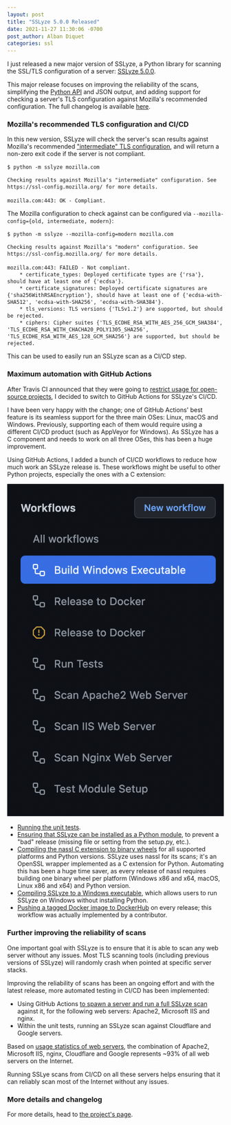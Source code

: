 ```yaml
---
layout: post
title: "SSLyze 5.0.0 Released"
date: 2021-11-27 11:30:06 -0700
post_author: Alban Diquet
categories: ssl
---
```


I just released a new major version of SSLyze, a Python library for scanning the SSL/TLS configuration of a server: [SSLyze 5.0.0][sslyze-changelog].

This major release focuses on improving the reliability of the scans, simplifying the [Python API][sslyze-documentation] and JSON output, and adding support for checking a server's TLS configuration against Mozilla's recommended configuration. The full changelog is available [here][sslyze-changelog].

### Mozilla's recommended TLS configuration and CI/CD

In this new version, SSLyze will check the server's scan results against Mozilla's recommended ["intermediate" TLS configuration](https://wiki.mozilla.org/Security/Server_Side_TLS), and will return a non-zero exit code if the server is not compliant. 

```
$ python -m sslyze mozilla.com
```
```
Checking results against Mozilla's "intermediate" configuration. See https://ssl-config.mozilla.org/ for more details.

mozilla.com:443: OK - Compliant.
```

The Mozilla configuration to check against can be configured via `--mozilla-config={old, intermediate, modern}`:

```
$ python -m sslyze --mozilla-config=modern mozilla.com
```
```
Checking results against Mozilla's "modern" configuration. See https://ssl-config.mozilla.org/ for more details.

mozilla.com:443: FAILED - Not compliant.
    * certificate_types: Deployed certificate types are {'rsa'}, should have at least one of {'ecdsa'}.
    * certificate_signatures: Deployed certificate signatures are {'sha256WithRSAEncryption'}, should have at least one of {'ecdsa-with-SHA512', 'ecdsa-with-SHA256', 'ecdsa-with-SHA384'}.
    * tls_versions: TLS versions {'TLSv1.2'} are supported, but should be rejected.
    * ciphers: Cipher suites {'TLS_ECDHE_RSA_WITH_AES_256_GCM_SHA384', 'TLS_ECDHE_RSA_WITH_CHACHA20_POLY1305_SHA256', 'TLS_ECDHE_RSA_WITH_AES_128_GCM_SHA256'} are supported, but should be rejected.
```

This can be used to easily run an SSLyze scan as a CI/CD step.

### Maximum automation with GitHub Actions

After Travis CI announced that they were going to [restrict usage for open-source projects](https://blog.travis-ci.com/2020-11-02-travis-ci-new-billing), I decided to switch to GitHub Actions for SSLyze's CI/CD.

I have been very happy with the change; one of GitHub Actions' best feature is its seamless support for the three main OSes: Linux, macOS and Windows. Previously, supporting each of them would require using a different CI/CD product (such as AppVeyor for Windows). As SSLyze has a C component and needs to work on all three OSes, this has been a huge improvement.

Using GitHub Actions, I added a bunch of CI/CD workflows to reduce how much work an SSLyze release is. These workflows might be useful to other Python projects, especially the ones with a C extension:

![](/images/posts/sslyze-5-0-0-github-actions.png)

* [Running the unit tests](https://github.com/nabla-c0d3/sslyze/blob/release/.github/workflows/run_tests.yml).
* [Ensuring that SSLyze can be installed as a Python module](https://github.com/nabla-c0d3/sslyze/blob/release/.github/workflows/test_module_setup.yml), to prevent a "bad" release (missing file or setting from the setup.py, etc.).
* [Compiling the nassl C extension to binary wheels](https://github.com/nabla-c0d3/nassl/blob/release/.github/workflows/build_wheels.yml) for all supported platforms and Python versions. SSLyze uses nassl for its scans; it's an OpenSSL wrapper implemented as a C extension for Python. Automating this has been a huge time saver, as every release of nassl requires building one binary wheel per platform (Windows x86 and x64, macOS, Linux x86 and x64) and Python version.
* [Compiling SSLyze to a Windows executable](https://github.com/nabla-c0d3/sslyze/blob/release/.github/workflows/build_windows_exe.yml), which allows users to run SSLyze on Windows without installing Python.
* [Pushing a tagged Docker image to DockerHub](https://github.com/nabla-c0d3/sslyze/blob/release/.github/workflows/release_to_docker.yml) on every release; this workflow was actually implemented by a contributor.

### Further improving the reliability of scans

One important goal with SSLyze is to ensure that it is able to scan any web server without any issues. Most TLS scanning tools (including previous versions of SSLyze) will randomly crash when pointed at specific server stacks.

Improving the reliability of scans has been an ongoing effort and with the latest release, more automated testing in CI/CD has been implemented:

* Using GitHub Actions [to spawn a server and run a full SSLyze scan](https://github.com/nabla-c0d3/sslyze/blob/5.0.0/.github/workflows/scan_apache2_server.yml) against it, for the following web servers: Apache2, Microsoft IIS and nginx.
* Within the unit tests, running an SSLyze scan against Cloudflare and Google servers.

Based on [usage statistics of web servers](https://w3techs.com/technologies/overview/web_server), the combination of Apache2, Microsoft IIS, nginx, Cloudflare and Google represents ~93% of all web servers on the Internet.

Running SSLye scans from CI/CD on all these servers helps ensuring that it can reliably scan most of the Internet without any issues.

### More details and changelog

For more details, head to [the project's page][sslyze-changelog].

[sslyze-documentation]: https://nabla-c0d3.github.io/sslyze/documentation/
[sslyze-changelog]: https://github.com/nabla-c0d3/sslyze/releases/tag/5.0.0
